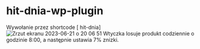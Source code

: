 # hit-dnia-wp-plugin
Wywołanie przez shortcode [ hit-dnia]
![Zrzut ekranu 2023-06-21 o 20 06 51](https://github.com/zielonek252/hit-dnia-wp-plugin/assets/83509587/3460e9c4-92fb-4716-882c-6d3d10fe6b00)
Wtyczka losuje  produkt codziennie o godzinie 8:00, a następnie ustawia  7% znizki.
